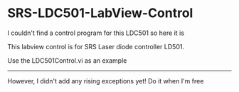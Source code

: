 # SRS-LDC501-LabView-Control

I couldn't find a control program for this LDC501 so here it is 

This labview control is for SRS Laser diode controller LD501.

Use the LDC501Control.vi as an example

--------------------------------------------------
However, I didn't add any rising exceptions yet!
Do it when I'm free
